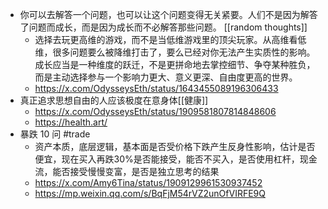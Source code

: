 - 你可以去解答一个问题，也可以让这个问题变得无关紧要。人们不是因为解答了问题而成长，而是因为成长而不必解答那些问题。 [[random thoughts]]
	- 选择去玩更高维的游戏，而不是当低维游戏里的顶尖玩家。从高维看低维，很多问题要么被降维打击了，要么已经对你无法产生实质性的影响。成长应当是一种维度的跃迁，不是更拼命地去掌控细节、争夺某种胜负，而是主动选择参与一个影响力更大、意义更深、自由度更高的世界。
	- https://x.com/OdysseysEth/status/1643455089196306433
- 真正追求思想自由的人应该极度在意身体[[健康]]
	- https://x.com/OdysseysEth/status/1909581807814848606
	- https://health.art/
- 暴跌 10 问 #trade
	- 资产本质，底层逻辑，基本面是否受价格下跌产生反身性影响，估计是否便宜，现在买入再跌30%是否能接受，能否不买入，是否使用杠杆，现金流，能否接受慢慢变富，是否是独立思考的结果
	- https://x.com/Amy6Tina/status/1909129961530937452
	- https://mp.weixin.qq.com/s/BqFjM54rVZ2unOfVIRFE9Q